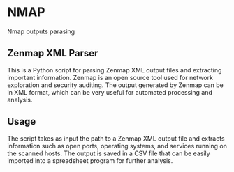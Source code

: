 # NMAP
Nmap outputs parasing


##  Zenmap XML Parser  

This is a Python script for parsing Zenmap XML output files and extracting important information. Zenmap is an open source tool used for network exploration and security auditing. The output generated by Zenmap can be in XML format, which can be very useful for automated processing and analysis.  

##  Usage  

The script takes as input the path to a Zenmap XML output file and extracts information such as open ports, operating systems, and services running on the scanned hosts. The output is saved in a CSV file that can be easily imported into a spreadsheet program for further analysis.
